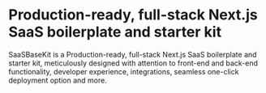 
# Production-ready, full-stack Next.js SaaS boilerplate and starter kit
SaaSBaseKit is a Production-ready, full-stack Next.js SaaS boilerplate and starter kit, meticulously designed with attention to front-end and back-end functionality, developer experience, integrations, seamless one-click deployment option and more.
